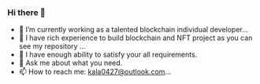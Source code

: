 ### Hi there 👋

- 🔭 I’m currently working as a talented blockchain individual developer...
- 👯 I have rich experience to build blockchain and NFT project as you can see my repository ...
- 🤔 I have enough ability to satisfy your all requirements.
- 💬 Ask me about what you need.
- 📫 How to reach me: kala0427@outlook.com...

